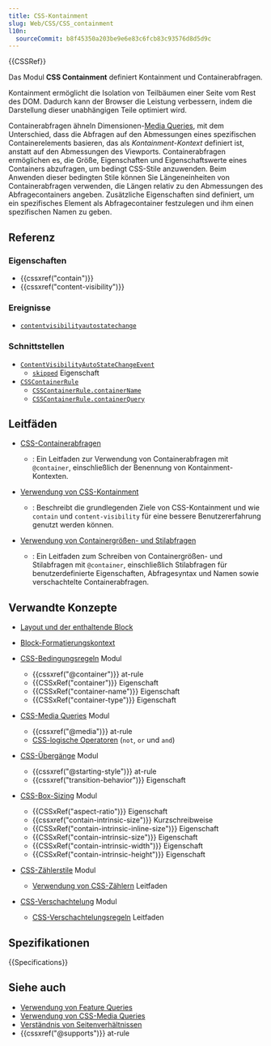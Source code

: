 ```yaml
---
title: CSS-Kontainment
slug: Web/CSS/CSS_containment
l10n:
  sourceCommit: b8f45350a203be9e6e83c6fcb83c93576d8d5d9c
---
```


{{CSSRef}}

Das Modul **CSS Containment** definiert Kontainment und Containerabfragen.

Kontainment ermöglicht die Isolation von Teilbäumen einer Seite vom Rest des DOM. Dadurch kann der Browser die Leistung verbessern, indem die Darstellung dieser unabhängigen Teile optimiert wird.

Containerabfragen ähneln Dimensionen-[Media Queries](/de/docs/Web/CSS/CSS_media_queries), mit dem Unterschied, dass die Abfragen auf den Abmessungen eines spezifischen Containerelements basieren, das als _Kontainment-Kontext_ definiert ist, anstatt auf den Abmessungen des Viewports. Containerabfragen ermöglichen es, die Größe, Eigenschaften und Eigenschaftswerte eines Containers abzufragen, um bedingt CSS-Stile anzuwenden. Beim Anwenden dieser bedingten Stile können Sie Längeneinheiten von Containerabfragen verwenden, die Längen relativ zu den Abmessungen des Abfragecontainers angeben. Zusätzliche Eigenschaften sind definiert, um ein spezifisches Element als Abfragecontainer festzulegen und ihm einen spezifischen Namen zu geben.

## Referenz

### Eigenschaften

- {{cssxref("contain")}}
- {{cssxref("content-visibility")}}

### Ereignisse

- [`contentvisibilityautostatechange`](/de/docs/Web/API/Element/contentvisibilityautostatechange_event)

### Schnittstellen

- [`ContentVisibilityAutoStateChangeEvent`](/de/docs/Web/API/ContentVisibilityAutoStateChangeEvent)
  - [`skipped`](/de/docs/Web/API/ContentVisibilityAutoStateChangeEvent/skipped) Eigenschaft
- [`CSSContainerRule`](/de/docs/Web/API/CSSContainerRule)
  - [`CSSContainerRule.containerName`](/de/docs/Web/API/CSSContainerRule/containerName)
  - [`CSSContainerRule.containerQuery`](/de/docs/Web/API/CSSContainerRule/containerQuery)

## Leitfäden

- [CSS-Containerabfragen](/de/docs/Web/CSS/CSS_containment/Container_queries)

  - : Ein Leitfaden zur Verwendung von Containerabfragen mit `@container`, einschließlich der Benennung von Kontainment-Kontexten.

- [Verwendung von CSS-Kontainment](/de/docs/Web/CSS/CSS_containment/Using_CSS_containment)

  - : Beschreibt die grundlegenden Ziele von CSS-Kontainment und wie `contain` und `content-visibility` für eine bessere Benutzererfahrung genutzt werden können.

- [Verwendung von Containergrößen- und Stilabfragen](/de/docs/Web/CSS/CSS_containment/Container_size_and_style_queries)

  - : Ein Leitfaden zum Schreiben von Containergrößen- und Stilabfragen mit `@container`, einschließlich Stilabfragen für benutzerdefinierte Eigenschaften, Abfragesyntax und Namen sowie verschachtelte Containerabfragen.

## Verwandte Konzepte

- [Layout und der enthaltende Block](/de/docs/Web/CSS/CSS_display/Containing_block)
- [Block-Formatierungskontext](/de/docs/Web/CSS/CSS_display/Block_formatting_context)

- [CSS-Bedingungsregeln](/de/docs/Web/CSS/CSS_conditional_rules) Modul

  - {{cssxref("@container")}} at-rule
  - {{CSSxRef("container")}} Eigenschaft
  - {{CSSxRef("container-name")}} Eigenschaft
  - {{CSSxRef("container-type")}} Eigenschaft

- [CSS-Media Queries](/de/docs/Web/CSS/CSS_media_queries) Modul

  - {{cssxref("@media")}} at-rule
  - [CSS-logische Operatoren](/de/docs/Web/CSS/@media#logical_operators) (`not`, `or` und `and`)

- [CSS-Übergänge](/de/docs/Web/CSS/CSS_transitions) Modul

  - {{cssxref("@starting-style")}} at-rule
  - {{cssxref("transition-behavior")}} Eigenschaft

- [CSS-Box-Sizing](/de/docs/Web/CSS/CSS_box_sizing) Modul

  - {{CSSxRef("aspect-ratio")}} Eigenschaft
  - {{cssxref("contain-intrinsic-size")}} Kurzschreibweise
  - {{CSSxRef("contain-intrinsic-inline-size")}} Eigenschaft
  - {{CSSxRef("contain-intrinsic-size")}} Eigenschaft
  - {{CSSxRef("contain-intrinsic-width")}} Eigenschaft
  - {{CSSxRef("contain-intrinsic-height")}} Eigenschaft

- [CSS-Zählerstile](/de/docs/Web/CSS/CSS_counter_styles) Modul

  - [Verwendung von CSS-Zählern](/de/docs/Web/CSS/CSS_counter_styles/Using_CSS_counters) Leitfaden

- [CSS-Verschachtelung](/de/docs/Web/CSS/CSS_nesting) Modul

  - [CSS-Verschachtelungsregeln](/de/docs/Web/CSS/CSS_nesting/Nesting_at-rules) Leitfaden

## Spezifikationen

{{Specifications}}

## Siehe auch

- [Verwendung von Feature Queries](/de/docs/Web/CSS/CSS_conditional_rules/Using_feature_queries)
- [Verwendung von CSS-Media Queries](/de/docs/Web/CSS/CSS_media_queries/Using_media_queries)
- [Verständnis von Seitenverhältnissen](/de/docs/Web/CSS/CSS_box_sizing/Understanding_aspect-ratio)
- {{cssxref("@supports")}} at-rule
